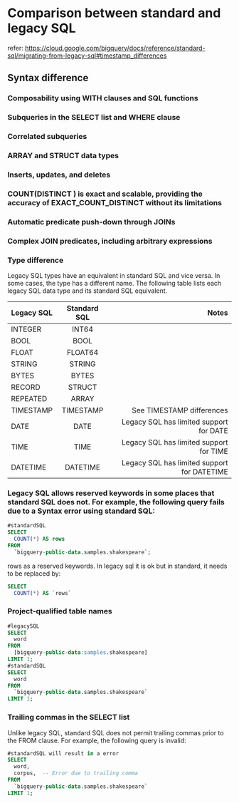# Comparison between standard and legacy SQL
refer: https://cloud.google.com/bigquery/docs/reference/standard-sql/migrating-from-legacy-sql#timestamp_differences
## Syntax difference
### Composability using WITH clauses and SQL functions
### Subqueries in the SELECT list and WHERE clause
### Correlated subqueries
### ARRAY and STRUCT data types
### Inserts, updates, and deletes
### COUNT(DISTINCT <expr>) is exact and scalable, providing the accuracy of EXACT_COUNT_DISTINCT without its limitations
### Automatic predicate push-down through JOINs
### Complex JOIN predicates, including arbitrary expressions
### Type difference
Legacy SQL types have an equivalent in standard SQL and vice versa. In some cases, the type has a different name. The following table lists each legacy SQL data type and its standard SQL equivalent.

| Legacy SQL        | Standard SQL           | Notes  |
| ------------- |:-------------:| -----:|
| INTEGER      | INT64 |  |
| BOOL      | BOOL      |    |
| FLOAT | FLOAT64      |     |
|STRING|STRING||
|BYTES|BYTES||
|RECORD|STRUCT||
|REPEATED|ARRAY||
|TIMESTAMP|TIMESTAMP|See TIMESTAMP differences|
|DATE|DATE|Legacy SQL has limited support for DATE|
|TIME|TIME|Legacy SQL has limited support for TIME|
|DATETIME|DATETIME|Legacy SQL has limited support for DATETIME|

### Legacy SQL allows reserved keywords in some places that standard SQL does not. For example, the following query fails due to a Syntax error using standard SQL:
```sql
#standardSQL
SELECT
  COUNT(*) AS rows
FROM
  `bigquery-public-data.samples.shakespeare`;
```
rows as a reserved keywords. In legacy sql it is ok but in standard, it needs to be replaced by:
```sql
SELECT
  COUNT(*) AS `rows`
```
### Project-qualified table names
```sql
#legacySQL
SELECT
  word
FROM
  [bigquery-public-data:samples.shakespeare]
LIMIT 1;
#standardSQL
SELECT
  word
FROM
  `bigquery-public-data.samples.shakespeare`
LIMIT 1;
```
### Trailing commas in the SELECT list
Unlike legacy SQL, standard SQL does not permit trailing commas prior to the FROM clause. For example, the following query is invalid:
```sql
#standardSQL will result in a error
SELECT
  word,
  corpus,  -- Error due to trailing comma
FROM
  `bigquery-public-data.samples.shakespeare`
LIMIT 1;
```
